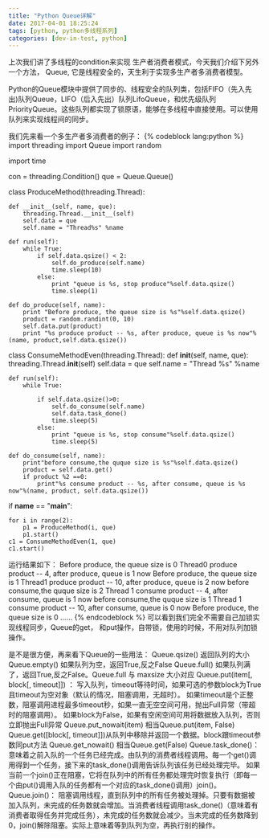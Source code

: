 ```yaml
---
title: "Python Queue详解"
date: 2017-04-01 18:25:24
tags: [python, python多线程系列]
categories: [dev-in-test, python]
---
```


上次我们讲了多线程的condition来实现 生产者消费者模式，今天我们介绍下另外一个方法， Queue, 它是线程安全的，天生利于实现多生产者多消费者模型。

<!--more-->

Python的Queue模块中提供了同步的、线程安全的队列类，包括FIFO（先入先出)队列Queue，LIFO（后入先出）队列LifoQueue，和优先级队列PriorityQueue。这些队列都实现了锁原语，能够在多线程中直接使用。可以使用队列来实现线程间的同步。

我们先来看一个多生产者多消费者的例子：
{% codeblock lang:python %}
import threading
import Queue
import random

import time

con = threading.Condition()
que = Queue.Queue()

class ProduceMethod(threading.Thread):

    def __init__(self, name, que):
        threading.Thread.__init__(self)
        self.data = que
        self.name = "Thread%s" %name

    def run(self):
        while True:
            if self.data.qsize() < 2:
                self.do_produce(self.name)
                time.sleep(10)
            else:
                print "queue is %s, stop produce"%self.data.qsize()
                time.sleep(1)

    def do_produce(self, name):
        print "Before produce, the queue size is %s"%self.data.qsize()
        product = random.randint(0, 10)
        self.data.put(product)
        print "%s produce product -- %s, after produce, queue is %s now"%(name, product,self.data.qsize())

class ConsumeMethodEven(threading.Thread):
    def __init__(self, name, que):
        threading.Thread.__init__(self)
        self.data = que
        self.name = "Thread %s" %name

    def run(self):
        while True:

            if self.data.qsize()>0:
                self.do_consume(self.name)
                self.data.task_done()
                time.sleep(5)
            else:
                print "queue is %s, stop consume"%self.data.qsize()
                time.sleep(5)

    def do_consume(self, name):
        print"before consume,the quque size is %s"%self.data.qsize()
        product = self.data.get()
        if product %2 ==0:
            print"%s consume product -- %s, after consume, queue is %s now"%(name, product, self.data.qsize())

if __name__ == "__main__":

    for i in range(2):
        p1 = ProduceMethod(i, que)
        p1.start()
    c1 = ConsumeMethodEven(1, que)
    c1.start()
运行结果如下：
Before produce, the queue size is 0
Thread0 produce product -- 4, after produce, queue is 1 now
Before produce, the queue size is 1
Thread1 produce product -- 10, after produce, queue is 2 now
before consume,the quque size is 2
Thread 1 consume product -- 4, after consume, queue is 1 now
before consume,the quque size is 1
Thread 1 consume product -- 10, after consume, queue is 0 now
Before produce, the queue size is 0
......
{% endcodeblock %}
可以看到我们完全不需要自己加锁实现线程同步，Queue的get， 和put操作，自带锁，使用的时候，不用对队列加锁操作。

是不是很方便，再来看下Queue的一些用法：
Queue.qsize() 返回队列的大小
Queue.empty() 如果队列为空，返回True,反之False
Queue.full() 如果队列满了，返回True,反之False。Queue.full 与 maxsize 大小对应
Queue.put(item[, block[, timeout]]) ：
写入队列，timeout等待时间，如果可选的参数block为True且timeout为空对象（默认的情况，阻塞调用，无超时）。
如果timeout是个正整数，阻塞调用进程最多timeout秒，如果一直无空空间可用，抛出Full异常（带超时的阻塞调用）。
如果block为False，如果有空闲空间可用将数据放入队列，否则立即抛出Full异常
Queue.put_nowait(item) 相当Queue.put(item, False)
Queue.get([block[, timeout]])从队列中移除并返回一个数据。block跟timeout参数同put方法
Queue.get_nowait() 相当Queue.get(False)
Queue.task_done()：
意味着之前入队的一个任务已经完成。由队列的消费者线程调用。每一个get()调用得到一个任务，接下来的task_done()调用告诉队列该任务已经处理完毕。
如果当前一个join()正在阻塞，它将在队列中的所有任务都处理完时恢复执行（即每一个由put()调用入队的任务都有一个对应的task_done()调用）join()。
Queue.join()：
阻塞调用线程，直到队列中的所有任务被处理掉。只要有数据被加入队列，未完成的任务数就会增加。当消费者线程调用task_done()（意味着有消费者取得任务并完成任务），未完成的任务数就会减少。当未完成的任务数降到0，join()解除阻塞。实际上意味着等到队列为空，再执行别的操作。